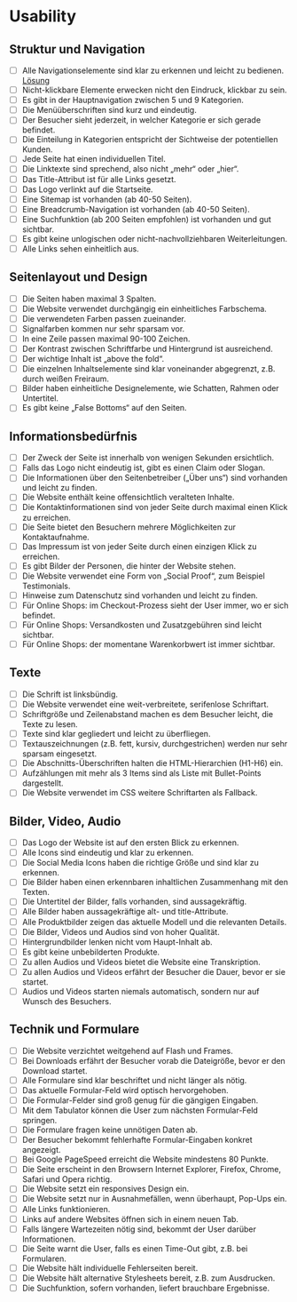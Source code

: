 # Usability

## Struktur und Navigation

- [ ] Alle Navigationselemente sind klar zu erkennen und leicht zu bedienen. [Lösung](https://page-speed.ninja/blog/2018/08/11/usability/#)
- [ ] Nicht-klickbare Elemente erwecken nicht den Eindruck, klickbar zu sein.
- [ ] Es gibt in der Hauptnavigation zwischen 5 und 9 Kategorien.
- [ ] Die Menüüberschriften sind kurz und eindeutig.
- [ ] Der Besucher sieht jederzeit, in welcher Kategorie er sich gerade befindet.
- [ ] Die Einteilung in Kategorien entspricht der Sichtweise der potentiellen Kunden.
- [ ] Jede Seite hat einen individuellen Titel.
- [ ] Die Linktexte sind sprechend, also nicht „mehr“ oder „hier“.
- [ ] Das Title-Attribut ist für alle Links gesetzt.
- [ ] Das Logo verlinkt auf die Startseite.
- [ ] Eine Sitemap ist vorhanden (ab 40-50 Seiten).
- [ ] Eine Breadcrumb-Navigation ist vorhanden (ab 40-50 Seiten).
- [ ] Eine Suchfunktion (ab 200 Seiten empfohlen) ist vorhanden und gut sichtbar.
- [ ] Es gibt keine unlogischen oder nicht-nachvollziehbaren Weiterleitungen.
- [ ] Alle Links sehen einheitlich aus.

## Seitenlayout und Design

- [ ] Die Seiten haben maximal 3 Spalten.
- [ ] Die Website verwendet durchgängig ein einheitliches Farbschema.
- [ ] Die verwendeten Farben passen zueinander.
- [ ] Signalfarben kommen nur sehr sparsam vor.
- [ ] In eine Zeile passen maximal 90-100 Zeichen.
- [ ] Der Kontrast zwischen Schriftfarbe und Hintergrund ist ausreichend.
- [ ] Der wichtige Inhalt ist „above the fold“.
- [ ] Die einzelnen Inhaltselemente sind klar voneinander abgegrenzt, z.B. durch weißen Freiraum.
- [ ] Bilder haben einheitliche Designelemente, wie Schatten, Rahmen oder Untertitel.
- [ ] Es gibt keine „False Bottoms“ auf den Seiten.

## Informationsbedürfnis

- [ ] Der Zweck der Seite ist innerhalb von wenigen Sekunden ersichtlich.
- [ ] Falls das Logo nicht eindeutig ist, gibt es einen Claim oder Slogan.
- [ ] Die Informationen über den Seitenbetreiber („Über uns“) sind vorhanden und leicht zu finden.
- [ ] Die Website enthält keine offensichtlich veralteten Inhalte.
- [ ] Die Kontaktinformationen sind von jeder Seite durch maximal einen Klick zu erreichen.
- [ ] Die Seite bietet den Besuchern mehrere Möglichkeiten zur Kontaktaufnahme.
- [ ] Das Impressum ist von jeder Seite durch einen einzigen Klick zu erreichen.
- [ ] Es gibt Bilder der Personen, die hinter der Website stehen.
- [ ] Die Website verwendet eine Form von „Social Proof“, zum Beispiel Testimonials.
- [ ] Hinweise zum Datenschutz sind vorhanden und leicht zu finden.
- [ ] Für Online Shops: im Checkout-Prozess sieht der User immer, wo er sich befindet.
- [ ] Für Online Shops: Versandkosten und Zusatzgebühren sind leicht sichtbar.
- [ ] Für Online Shops: der momentane Warenkorbwert ist immer sichtbar.

## Texte

- [ ] Die Schrift ist linksbündig.
- [ ] Die Website verwendet eine weit-verbreitete, serifenlose Schriftart.
- [ ] Schriftgröße und Zeilenabstand machen es dem Besucher leicht, die Texte zu lesen.
- [ ] Texte sind klar gegliedert und leicht zu überfliegen.
- [ ] Textauszeichnungen (z.B. fett, kursiv, durchgestrichen) werden nur sehr sparsam eingesetzt.
- [ ] Die Abschnitts-Überschriften halten die HTML-Hierarchien (H1-H6) ein.
- [ ] Aufzählungen mit mehr als 3 Items sind als Liste mit Bullet-Points dargestellt.
- [ ] Die Website verwendet im CSS weitere Schriftarten als Fallback.

## Bilder, Video, Audio

- [ ] Das Logo der Website ist auf den ersten Blick zu erkennen.
- [ ] Alle Icons sind eindeutig und klar zu erkennen.
- [ ] Die Social Media Icons haben die richtige Größe und sind klar zu erkennen.
- [ ] Die Bilder haben einen erkennbaren inhaltlichen Zusammenhang mit den Texten.
- [ ] Die Untertitel der Bilder, falls vorhanden, sind aussagekräftig.
- [ ] Alle Bilder haben aussagekräftige alt- und title-Attribute.
- [ ] Alle Produktbilder zeigen das aktuelle Modell und die relevanten Details.
- [ ] Die Bilder, Videos und Audios sind von hoher Qualität.
- [ ] Hintergrundbilder lenken nicht vom Haupt-Inhalt ab.
- [ ] Es gibt keine unbebilderten Produkte.
- [ ] Zu allen Audios und Videos bietet die Website eine Transkription.
- [ ] Zu allen Audios und Videos erfährt der Besucher die Dauer, bevor er sie startet.
- [ ] Audios und Videos starten niemals automatisch, sondern nur auf Wunsch des Besuchers.

## Technik und Formulare

 - [ ] Die Website verzichtet weitgehend auf Flash und Frames.           
 - [ ] Bei Downloads erfährt der Besucher vorab die Dateigröße, bevor er
       den    Download startet.                
 - [ ] Alle Formulare sind klar beschriftet und nicht länger als nötig.                    
 - [ ] Das aktuelle Formular-Feld wird optisch hervorgehoben.
 - [ ] Die Formular-Felder sind groß genug für die gängigen Eingaben.
 - [ ] Mit dem Tabulator können die User zum nächsten Formular-Feld
       springen.
 - [ ] Die Formulare fragen keine unnötigen Daten ab.
 - [ ] Der Besucher bekommt fehlerhafte Formular-Eingaben konkret
       angezeigt.
 - [ ] Bei Google PageSpeed erreicht die Website mindestens 80 Punkte.
 - [ ] Die Seite erscheint in den Browsern Internet Explorer, Firefox,
       Chrome, Safari und Opera richtig.
 - [ ] Die Website setzt ein responsives Design ein.
 - [ ] Die Website setzt nur in Ausnahmefällen, wenn überhaupt, Pop-Ups
       ein.
 - [ ] Alle Links funktionieren.
 - [ ] Links auf andere Websites öffnen sich in einem neuen Tab.
 - [ ] Falls längere Wartezeiten nötig sind, bekommt der User darüber
       Informationen.
 - [ ] Die Seite warnt die User, falls es einen Time-Out gibt, z.B. bei
       Formularen.
 - [ ] Die Website hält individuelle Fehlerseiten bereit.
 - [ ] Die Website hält alternative Stylesheets bereit, z.B. zum
       Ausdrucken.
 - [ ] Die Suchfunktion, sofern vorhanden, liefert brauchbare
       Ergebnisse.
